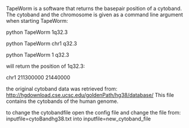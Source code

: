 TapeWorm is a software that returns the basepair position of a cytoband. The cytoband and the chromosome is given as a command line argument when starting TapeWorm:

python TapeWorm 1q32.3

python TapeWorm chr1 q32.3

python TapeWorm 1 q32.3

will return the position of 1q32.3:

chr1	211300000	21440000

the original cytoband data was retrieved from:
http://hgdownload.cse.ucsc.edu/goldenPath/hg38/database/
This file contains the cytobands of the human genome.

to change the cytobandfile open the config file and change the file from:
inputfile=cytoBandhg38.txt
into
inputfile=new_cytoband_file

